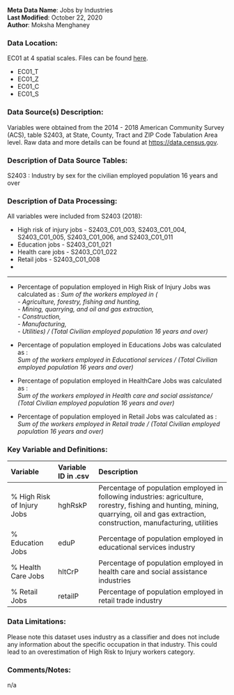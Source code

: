**Meta Data Name**: Jobs by Industries  
**Last Modified**: October 22, 2020  
**Author**: Moksha Menghaney  

### Data Location: 
EC01 at 4 spatial scales. Files can be found [here](/data_final).
* EC01_T  
* EC01_Z  
* EC01_C  
* EC01_S  

### Data Source(s) Description:  
Variables were obtained from the 2014 - 2018 American Community Survey (ACS), table S2403, at State, County, Tract and ZIP Code Tabulation Area level. Raw data and more details can be found at https://data.census.gov.

### Description of Data Source Tables:
S2403 : Industry by sex for the civilian employed population 16 years and over 

### Description of Data Processing: 
All variables were included from S2403 (2018):

* High risk of injury jobs - S2403_C01_003, S2403_C01_004, S2403_C01_005, S2403_C01_006, and S2403_C01_011  
* Education jobs - S2403_C01_021 
* Health care jobs - S2403_C01_022  
* Retail jobs - S2403_C01_008  
* 
----------
* Percentage of population employed in High Risk of Injury Jobs was calculated as : 
*Sum of the workers employed in (<br> 
		- Agriculture, forestry, fishing and hunting, <br>
		- Mining, quarrying, and oil and gas extraction,<br>
		- Construction,<br>
		- Manufacturing,<br>
		- Utilities) / (Total Civilian employed population 16 years and over)*

* Percentage of population employed in Educations Jobs was calculated as : <br>
*Sum of the workers employed in Educational services / (Total Civilian employed population 16 years and over)*
	
* Percentage of population employed in HealthCare Jobs was calculated as : <br>
*Sum of the workers employed in Health care and social assistance/ (Total Civilian employed population 16 years and over)*

* Percentage of population employed in Retail Jobs was calculated as : <br>
*Sum of the workers employed in Retail trade / (Total Civilian employed population 16 years and over)* 
        
### Key Variable and Definitions:
| Variable | Variable ID in .csv | Description |
|:---------|:--------------------|:------------|
| % High Risk of Injury Jobs  | hghRskP | Percentage of population employed in following industries: agriculture, rorestry, fishing and hunting, mining, quarrying,  oil and gas extraction, construction, manufacturing, utilities |
| % Education Jobs  | eduP | Percentage of population employed in educational services industry |
| % Health Care Jobs | hltCrP | Percentage of population employed in health care and social assistance industries |
| % Retail Jobs  | retailP | Percentage of population employed in retail trade industry |

### Data Limitations:
Please note this dataset uses industry as a classifier and does not include any information about the specific occupation in that industry. This could lead to an overestimation of High Risk to Injury workers category.

### Comments/Notes:
n/a
